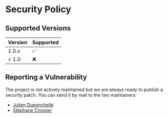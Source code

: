 # Security Policy

## Supported Versions

| Version | Supported          |
| ------- | ------------------ |
| 1.0.x   | :white_check_mark: |
| < 1.0   | :x:                |

## Reporting a Vulnerability

The project is not actively maintained but we are always ready to publish a security patch. You can send it by mail to the two maintainers:
 * [Julien Duponchelle](https://github.com/noplay)
 * [Stéphane Crivisier](https://github.com/stem)
